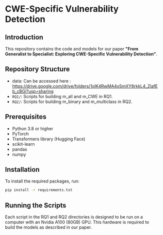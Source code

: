 # CWE-Specific Vulnerability Detection

## Introduction
This repository contains the code and models for our paper **"From Generalist to Specialist: Exploring CWE-Specific Vulnerability Detection"**.

## Repository Structure
- data: Can be accessed here : https://drive.google.com/drive/folders/1olK4RwMA4xSmXY8rkkL4_ZlafEb_cBGi?usp=sharing
- `RQ1/`: Scripts for building m_all and m_CWE in RQ1.
- `RQ2/`: Scripts for building m_binary and m_multiclass in RQ2.

## Prerequisites
- Python 3.8 or higher
- PyTorch
- Transformers library (Hugging Face)
- scikit-learn
- pandas
- numpy

## Installation
To install the required packages, run:
```bash
pip install -r requirements.txt
```

## Running the Scripts

Each script in the RQ1 and RQ2 directories is designed to be run on a computer with an Nvidia A100 (80GB) GPU. This hardware is required to build the models as described in our paper.
